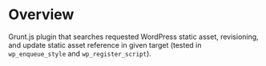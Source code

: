 # Overview

Grunt.js plugin that searches requested WordPress static asset, revisioning, and update static asset reference in given target (tested in `wp_enqueue_style` and `wp_register_script`).
